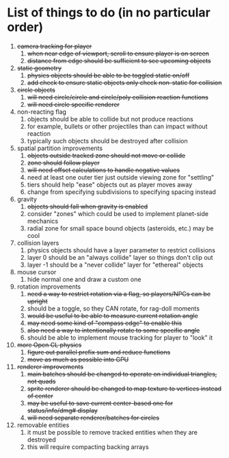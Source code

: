 # List of things to do (in no particular order)

1. ~~camera tracking for player~~
   1. ~~when near edge of viewport, scroll to ensure player is on screen~~ 
   2. ~~distance from edge should be sufficient to see upcoming objects~~
2. ~~static geometry~~
   1. ~~physics objects should be able to be toggled static on/off~~
   2. ~~add check to ensure static objects only check non-static for collision~~
3. ~~circle objects~~
   1. ~~will need circle/circle and circle/poly collision reaction functions~~
   2. ~~will need circle specific renderer~~
4. non-reacting flag
   1. objects should be able to collide but not produce reactions
   2. for example, bullets or other projectiles than can impact without reaction
   3. typically such objects should be destroyed after collision
5. spatial partition improvements
   1. ~~objects outside tracked zone should not move or collide~~
   2. ~~zone should follow player~~
   3. ~~will need offset calculations to handle negative values~~
   4. need at least one outer tier just outside viewing zone for "settling"
   5. tiers should help "ease" objects out as player moves away
   6. change from specifying subdivisions to specifying spacing instead
6. gravity
   1. ~~objects should fall when gravity is enabled~~
   2. consider "zones" which could be used to implement planet-side mechanics
   3. radial zone for small space bound objects (asteroids, etc.) may be cool
7. collision layers
   1. physics objects should have a layer parameter to restrict collisions
   2. layer 0 should be an "always collide" layer so things don't clip out
   3. layer -1 should be a "never collide" layer for "ethereal" objects
8. mouse cursor
   1. hide normal one and draw a custom one
9. rotation improvements
   1. ~~need a way to restrict rotation via a flag, so players/NPCs can be upright~~
   2. should be a toggle, so they CAN rotate, for rag-doll moments
   3. ~~would be useful to be able to measure current rotation angle~~
   4. ~~may need some kind of "compass edge" to enable this~~
   5. ~~also need a way to intentionally rotate to some specific angle~~
   6. should be able to implement mouse tracking for player to "look" it
10. ~~more Open CL physics~~
    1. ~~figure out parallel prefix sum and reduce functions~~
    2. ~~move as much as possible into GPU~~
11. ~~renderer improvements~~
    1. ~~main batches should be changed to operate on individual triangles, not quads~~
    2. ~~sprite renderer should be changed to map texture to vertices instead of center~~
    3. ~~may be useful to save current center-based one for status/info/dmg# display~~
    4. ~~will need separate renderer/batches for circles~~
12. removable entities
    1. it must be possible to remove tracked entities when they are destroyed
    2. this will require compacting backing arrays
